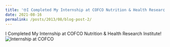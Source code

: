 ```yaml
---
title: '🤓I Completed My Internship at COFCO Nutrition & Health Research Institute!'
date: 2021-08-16
permalink: /posts/2013/08/blog-post-2/
---
```

I Completed My Internship at COFCO Nutrition & Health Research Institute!
![Internship at COFCO](/images/cofco-internship.jpg)
